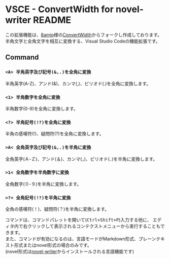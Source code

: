 VSCE - ConvertWidth for novel-writer README
=========================
この拡張機能は、[8amjp](https://github.com/8amjp)様の[ConvertWidth](https://marketplace.visualstudio.com/items?itemName=8amjp.convertwidth)からフォークし作成しております。  
半角文字と全角文字を相互に変換する、Visual Studio Codeの機能拡張です。

## Command

### `<A> 半角英字及び記号(&,.)を全角に変換`
半角英字(A-Z)、アンド(&)、カンマ(,)、ピリオド(.)を全角に変換します。

### `<1> 半角数字を全角に変換`
半角数字(0-9)を全角に変換します。

### `<?> 半角記号(!?)を全角に変換`
半角の感嘆符(!)、疑問符(?)を全角に変換します。

### `>A< 全角英字及び記号(&,.)を半角に変換`
全角英字(Ａ-Ｚ)、アンド(＆)、カンマ(，)、ピリオド(．)を半角に変換します。

### `>1< 全角数字を半角数字に変換`
全角数字(０-９)を半角に変換します。

### `>?< 全角記号(!?)を半角に変換`
全角の感嘆符(！)、疑問符(？)を半角に変換します。

コマンドは、コマンドパレットを開いて(<kbd><kbd>Ctrl</kbd>+<kbd>Shift</kbd>+<kbd>P</kbd></kbd>)入力する他に、
エディタ内で右クリックして表示されるコンテクストメニューから実行することもできます。  
また、コマンドが有効になるのは、言語モードがMarkdown形式、プレーンテキスト形式またはnovel形式の場合のみです。  
(novel形式は[novel-writer](https://marketplace.visualstudio.com/items?itemName=TaiyoFujii.novel-writer)からインストールされる言語機能です)
